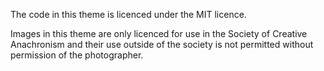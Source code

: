 The code in this theme is licenced under the MIT licence.

Images in this theme are only licenced for use in the Society
of Creative Anachronism and their use outside of the society
is not permitted without permission of the photographer.

